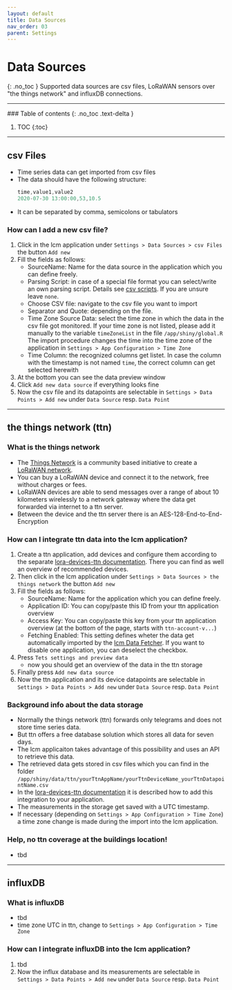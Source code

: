```yaml
---
layout: default
title: Data Sources
nav_order: 03
parent: Settings
---
```

# Data Sources
{: .no_toc }
Supported data sources are csv files, LoRaWAN sensors over "the things network" and influxDB connections.

<hr>
### Table of contents
{: .no_toc .text-delta }

1. TOC
{:toc}

<hr>

## csv Files
- Time series data can get imported from csv files
- The data should have the following structure:
  ```javascript
  time,value1,value2
  2020-07-30 13:00:00,53,10.5
  ```
- It can be separated by comma, semicolons or tabulators

### How can I add a new csv file?
1. Click in the lcm application under `Settings > Data Sources > csv Files` the button `Add new`
1. Fill the fields as follows:
   - SourceName: Name for the data source in the application which you can define freely.
   - Parsing Script: in case of a special file format you can select/write an own parsing script. Details see [csv scripts](https://hslu-ige-laes.github.io/lcm/docs/about/fileStructure/#csvscripts). If you are unsure leave `none`.
   - Choose CSV file: navigate to the csv file you want to import
   - Separator and Quote: depending on the file.
   - Time Zone Source Data: select the time zone in which the data in the csv file got monitored. If your time zone is not listed, please add it manually to the variable `timeZoneList` in the file `/app/shiny/global.R`
     The import procedure changes the time into the time zone of the application in `Settings > App Configuration > Time Zone`
   - Time Column: the recognized columns get listet. In case the column with the timestamp is not named `time`, the correct column can get selected herewith
1. At the bottom you can see the data preview window
1. Click `Add new data source` if everything looks fine
1. Now the csv file and its datapoints are selectable in `Settings > Data Points > Add new` under `Data Source` resp. `Data Point`

<hr>

## the things network (ttn)
### What is the things network
- The [Things Network](https://de.wikipedia.org/wiki/The_Things_Network) is a community based initiative to create a [LoRaWAN network](https://de.wikipedia.org/wiki/Long_Range_Wide_Area_Network). 
- You can buy a LoRaWAN device and connect it to the network, free without charges or fees.
- LoRaWAN devices are able to send messages over a range of about 10 kilometers wirelessly to a network gateway where the data get forwarded via internet to a ttn server.
- Between the device and the ttn server there is an AES-128-End-to-End-Encryption

### How can I integrate ttn data into the lcm application?
1. Create a ttn application, add devices and configure them according to the separate [lora-devices-ttn documentation](https://hslu-ige-laes.github.io/lora-devices-ttn/).
   There you can find as well an overview of recommended devices.
1. Then click in the lcm application under `Settings > Data Sources > the things network` the button `Add new`
1. Fill the fields as follows:
   - SourceName: Name for the application which you can define freely.
   - Application ID: You can copy/paste this ID from your ttn application overview
   - Access Key: You can copy/paste this key from your ttn application overview (at the bottom of the page, starts with `ttn-account-v...`)
   - Fetching Enabled: This setting defines wheter the data get automatically imported by the [lcm Data Fetcher](https://hslu-ige-laes.github.io/lcm/docs/installation/dataFetcher/). If you want to disable one application, you can deselect the checkbox.
1. Press `Tets settings and preview data`
   - now you should get an overview of the data in the ttn storage
1. Finally press `Add new data source`
1. Now the ttn application and its device datapoints are selectable in `Settings > Data Points > Add new` under `Data Source` resp. `Data Point`

### Background info about the data storage
- Normally the things network (ttn) forwards only telegrams and does not store time series data.
- But ttn offers a free database solution which stores all data for seven days.
- The lcm applicaiton takes advantage of this possibility and uses an API to retrieve this data.
- The retrieved data gets stored in csv files which you can find in the folder `/app/shiny/data/ttn/yourTtnAppName/yourTtnDeviceName_yourTtnDatapointName.csv`
- In the [lora-devices-ttn documentation](https://hslu-ige-laes.github.io/lora-devices-ttn/) it is described how to add this integration to your application.
- The measurements in the storage get saved with a UTC timestamp.
- If necessary (depending on `Settings > App Configuration > Time Zone`) a time zone change is made during the import into the lcm application.


### Help, no ttn coverage at the buildings location!
- tbd

<hr>

## influxDB
### What is influxDB
- tbd
- time zone UTC in ttn, change to `Settings > App Configuration > Time Zone`


### How can I integrate influxDB into the lcm application?
1. tbd
1. Now the influx database and its measurements are selectable in `Settings > Data Points > Add new` under `Data Source` resp. `Data Point`


